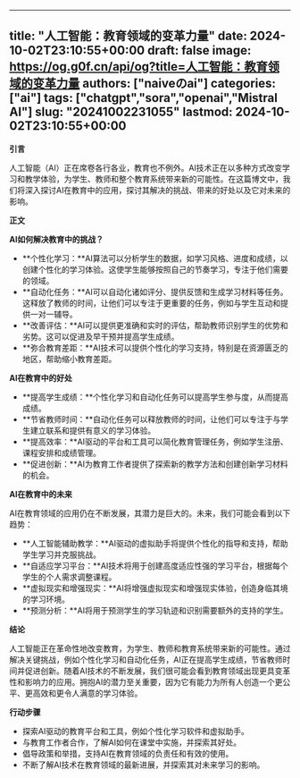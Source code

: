 
---
title: "人工智能：教育领域的变革力量"
date: 2024-10-02T23:10:55+00:00
draft: false
image: https://og.g0f.cn/api/og?title=人工智能：教育领域的变革力量
authors: ["naiveのai"]
categories: ["ai"]
tags: ["chatgpt","sora","openai","Mistral AI"]
slug: "20241002231055"
lastmod: 2024-10-02T23:10:55+00:00
---
**引言**

人工智能（AI）正在席卷各行各业，教育也不例外。AI技术正在以多种方式改变学习和教学体验，为学生、教师和整个教育系统带来新的可能性。在这篇博文中，我们将深入探讨AI在教育中的应用，探讨其解决的挑战、带来的好处以及它对未来的影响。

**正文**

**AI如何解决教育中的挑战？**

* **个性化学习：**AI算法可以分析学生的数据，如学习风格、进度和成绩，以创建个性化的学习体验。这使学生能够按照自己的节奏学习，专注于他们需要的领域。
* **自动化任务：**AI可以自动化诸如评分、提供反馈和生成学习材料等任务。这释放了教师的时间，让他们可以专注于更重要的任务，例如与学生互动和提供一对一辅导。
* **改善评估：**AI可以提供更准确和实时的评估，帮助教师识别学生的优势和劣势。这可以促进及早干预并提高学生成绩。
* **弥合教育差距：**AI技术可以提供个性化的学习支持，特别是在资源匮乏的地区，帮助缩小教育差距。

**AI在教育中的好处**

* **提高学生成绩：**个性化学习和自动化任务可以提高学生参与度，从而提高成绩。
* **节省教师时间：**自动化任务可以释放教师的时间，让他们可以专注于与学生建立联系和提供有意义的学习体验。
* **提高效率：**AI驱动的平台和工具可以简化教育管理任务，例如学生注册、课程安排和成绩管理。
* **促进创新：**AI为教育工作者提供了探索新的教学方法和创建创新学习材料的机会。

**AI在教育中的未来**

AI在教育领域的应用仍在不断发展，其潜力是巨大的。未来，我们可能会看到以下趋势：

* **人工智能辅助教学：**AI驱动的虚拟助手将提供个性化的指导和支持，帮助学生学习并克服挑战。
* **自适应学习平台：**AI技术将用于创建高度适应性强的学习平台，根据每个学生的个人需求调整课程。
* **虚拟现实和增强现实：**AI将增强虚拟现实和增强现实体验，创造身临其境的学习环境。
* **预测分析：**AI将用于预测学生的学习轨迹和识别需要额外的支持的学生。

**结论**

人工智能正在革命性地改变教育，为学生、教师和教育系统带来新的可能性。通过解决关键挑战，例如个性化学习和自动化任务，AI正在提高学生成绩，节省教师时间并促进创新。随着AI技术的不断发展，我们很可能会看到教育领域出现更具变革性和影响力的应用。拥抱AI的潜力至关重要，因为它有能力为所有人创造一个更公平、更高效和更令人满意的学习体验。

**行动步骤**

* 探索AI驱动的教育平台和工具，例如个性化学习软件和虚拟助手。
* 与教育工作者合作，了解AI如何在课堂中实施，并探索其好处。
* 倡导政策和举措，支持AI在教育领域的负责任和有效的使用。
* 不断了解AI技术在教育领域的最新进展，并探索其对未来学习的影响。